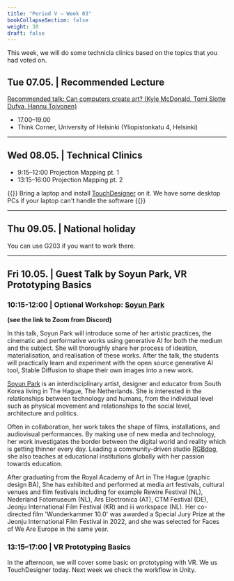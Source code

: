```yaml
---
title: "Period V – Week 03"
bookCollapseSection: false
weight: 30
draft: false
---
```


This week, we will do some technicla clinics based on the topics that you had voted on.

## Tue 07.05. | Recommended Lecture

[Recommended talk: Can computers create art? (Kyle McDonald, Tomi Slotte Dufva, Hannu Toivonen)](https://creativetechnologies.aalto.fi/)
- 17.00–19.00
- Think Corner, University of Helsinki (Yliopistonkatu 4, Helsinki)


---

## Wed 08.05. | Technical Clinics

- 9:15–12:00 Projection Mapping pt. 1
- 13:15–16:00 Projection Mapping pt. 2

{{<hint>}}
Bring a laptop and install [TouchDesigner](https://derivative.ca/download) on it. We have some desktop PCs if your laptop can't handle the software
{{</hint>}}

---

## Thu 09.05. | National holiday

You can use G203 if you want to work there.

---

## Fri 10.05. | Guest Talk by Soyun Park, VR Prototyping Basics

### 10:15-12:00 | Optional Workshop: [Soyun Park](https://soyunparrrk.com/about/)  
**(see the link to Zoom from Discord)**

In this talk, Soyun Park will introduce some of her artistic practices, the cinematic and performative works using generative AI for both the medium and the subject. She will thoroughly share her process of ideation, materialisation, and realisation of these works. After the talk, the students will practically learn and experiment with the open source generative AI tool, Stable Diffusion to shape their own images into a new work.

[Soyun Park](https://soyunparrrk.com/about/) is an interdisciplinary artist, designer and educator from South Korea living in The Hague, The Netherlands. She is interested in the relationships between technology and humans, from the individual level such as physical movement and relationships to the social level, architecture and politics.

Often in collaboration, her work takes the shape of films, installations, and audiovisual performances. By making use of new media and technology, her work investigates the border between the digital world and reality which is getting thinner every day. Leading a community-driven studio [RGBdog](https://rgbdog.studio/), she also teaches at educational institutions globally with her passion towards education.

After graduating from the Royal Academy of Art in The Hague (graphic design BA), She has exhibited and performed at media art festivals, cultural venues and film festivals including for example Rewire Festival (NL), Nederland Fotomuseum (NL), Ars Electronica (AT), CTM Festival (DE), Jeonju International Film Festival (KR) and iii workspace (NL). Her co-directed film 'Wunderkammer 10.0' was awarded a Special Jury Prize at the Jeonju International Film Festival in 2022, and she was selected for Faces of We Are Europe in the same year.

### 13:15–17:00 | VR Prototyping Basics

In the afternoon, we will cover some basic on prototyping with VR. We us TouchDesigner today. Next week we check the workflow in Unity.